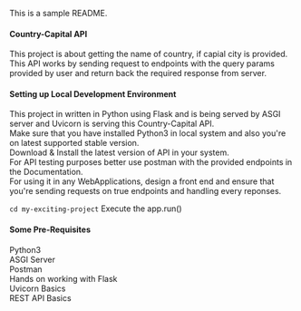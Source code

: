 This is a sample README.

#### Country-Capital API
This project is about getting the name of country, if capial city is provided. This API works by sending request to endpoints with the query params provided by user and return back the required response from server.

#### Setting up Local Development Environment
This project in written in Python using Flask and is being served by ASGI server and Uvicorn is serving this Country-Capital API. <br/>
Make sure that you have installed Python3 in local system and also you're on latest supported stable version.<br/>
Download & Install the latest version of API in your system.<br/>
For API testing purposes better use postman with the provided endpoints in the Documentation.<br/>
For using it in any WebApplications, design a front end and ensure that you're sending requests on true endpoints and handling every reponses.

`cd my-exciting-project`
Execute the app.run()

#### Some Pre-Requisites
Python3<br/>
ASGI Server<br/>
Postman<br/>
Hands on working with Flask<br/>
Uvicorn Basics<br/>
REST API Basics
